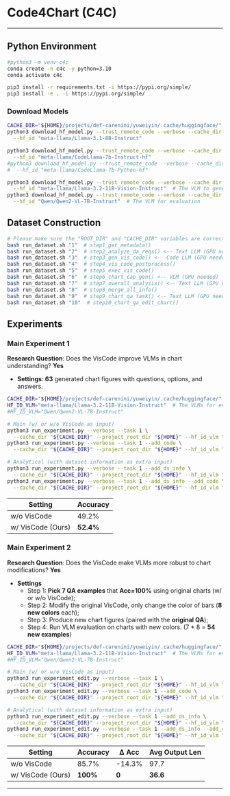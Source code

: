 # Code4Chart (C4C)

---

## Python Environment

```bash
#python3 -m venv c4c
conda create -n c4c -y python=3.10
conda activate c4c

pip3 install -r requirements.txt -i https://pypi.org/simple/
pip3 install -e . -i https://pypi.org/simple/
```

### Download Models

```bash
CACHE_DIR="${HOME}/projects/def-carenini/yuweiyin/.cache/huggingface/"  # YOUR CACHE_DIR
python3 download_hf_model.py --trust_remote_code --verbose --cache_dir "${CACHE_DIR}" \
  --hf_id "meta-llama/Llama-3.1-8B-Instruct"

python3 download_hf_model.py --trust_remote_code --verbose --cache_dir "${CACHE_DIR}" \
  --hf_id "meta-llama/CodeLlama-7b-Instruct-hf"
#python3 download_hf_model.py --trust_remote_code --verbose --cache_dir "${CACHE_DIR}" \
#  --hf_id "meta-llama/CodeLlama-7b-Python-hf"

python3 download_hf_model.py --trust_remote_code --verbose --cache_dir "${CACHE_DIR}" \
  --hf_id "meta-llama/Llama-3.2-11B-Vision-Instruct"  # The VLM to generate chart captions (and for evaluation)
python3 download_hf_model.py --trust_remote_code --verbose --cache_dir "${CACHE_DIR}" \
  --hf_id "Qwen/Qwen2-VL-7B-Instruct"  # The VLM for evaluation
```

## Dataset Construction

```bash
# Please make sure the "ROOT_DIR" and "CACHE_DIR" variables are correct paths
bash run_dataset.sh "1"  # step1_get_metadata()
bash run_dataset.sh "2"  # step2_analyze_da_reqs() <-- Text LLM (GPU needed)
bash run_dataset.sh "3"  # step3_gen_vis_code() <-- Code LLM (GPU needed)
bash run_dataset.sh "4"  # step4_vis_code_postprocess()
bash run_dataset.sh "5"  # step5_exec_vis_code()
bash run_dataset.sh "6"  # step6_chart_cap_gen() <-- VLM (GPU needed)
bash run_dataset.sh "7"  # step7_overall_analysis() <-- Text LLM (GPU needed)
bash run_dataset.sh "8"  # step8_merge_all_info()
bash run_dataset.sh "9"  # step9_chart_qa_task() <-- Text LLM (GPU needed)
bash run_dataset.sh "10"  # step10_chart_qa_edit_chart()
```

## Experiments

### Main Experiment 1

**Research Question**: Does the VisCode improve VLMs in chart understanding? **Yes**

- **Settings**: **63** generated chart figures with questions, options, and answers.

```bash
CACHE_DIR="${HOME}/projects/def-carenini/yuweiyin/.cache/huggingface/"  # YOUR CACHE_DIR
HF_ID_VLM="meta-llama/Llama-3.2-11B-Vision-Instruct"  # The VLMs for evaluation
#HF_ID_VLM="Qwen/Qwen2-VL-7B-Instruct"

# Main (w/ or w/o VisCode as input)
python3 run_experiment.py --verbose --task 1 \
  --cache_dir "${CACHE_DIR}" --project_root_dir "${HOME}" --hf_id_vlm "${HF_ID_VLM}"
python3 run_experiment.py --verbose --task 1 --add_code \
  --cache_dir "${CACHE_DIR}" --project_root_dir "${HOME}" --hf_id_vlm "${HF_ID_VLM}"

# Analytical (with dataset information as extra input)
python3 run_experiment.py --verbose --task 1 --add_ds_info \
  --cache_dir "${CACHE_DIR}" --project_root_dir "${HOME}" --hf_id_vlm "${HF_ID_VLM}"
python3 run_experiment.py --verbose --task 1 --add_ds_info --add_code \
  --cache_dir "${CACHE_DIR}" --project_root_dir "${HOME}" --hf_id_vlm "${HF_ID_VLM}"
```

| Setting           | Accuracy  | 
|-------------------|-----------|
| w/o VisCode       | 49.2%     | 
| w/ VisCode (Ours) | **52.4%** | 

### Main Experiment 2

**Research Question**: Does the VisCode make VLMs more robust to chart modifications? **Yes**

- **Settings**
  - Step 1: **Pick 7 QA examples** that **Acc=100%** using original charts (w/ or w/o VisCode);
  - Step 2: Modify the original VisCode, only change the color of bars (**8 new colors** each);
  - Step 3: Produce new chart figures (paired with the **original QA**);
  - Step 4: Run VLM evaluation on charts with new colors. (7 * 8 = **54 new examples**)

```bash
CACHE_DIR="${HOME}/projects/def-carenini/yuweiyin/.cache/huggingface/"  # YOUR CACHE_DIR
HF_ID_VLM="meta-llama/Llama-3.2-11B-Vision-Instruct"  # The VLMs for evaluation
#HF_ID_VLM="Qwen/Qwen2-VL-7B-Instruct"

# Main (w/ or w/o VisCode as input)
python3 run_experiment_edit.py --verbose --task 1 \
  --cache_dir "${CACHE_DIR}" --project_root_dir "${HOME}" --hf_id_vlm "${HF_ID_VLM}"
python3 run_experiment_edit.py --verbose --task 1 --add_code \
  --cache_dir "${CACHE_DIR}" --project_root_dir "${HOME}" --hf_id_vlm "${HF_ID_VLM}"

# Analytical (with dataset information as extra input)
python3 run_experiment_edit.py --verbose --task 1 --add_ds_info \
  --cache_dir "${CACHE_DIR}" --project_root_dir "${HOME}" --hf_id_vlm "${HF_ID_VLM}"
python3 run_experiment_edit.py --verbose --task 1 --add_ds_info --add_code \
  --cache_dir "${CACHE_DIR}" --project_root_dir "${HOME}" --hf_id_vlm "${HF_ID_VLM}"
```

| Setting           | Accuracy  | Δ Acc  | Avg Output Len |
|-------------------|-----------|--------|----------------|
| w/o VisCode       | 85.7%     | -14.3% | 97.7           |
| w/ VisCode (Ours) | **100%**  | **0**  | **36.6**       |

---
